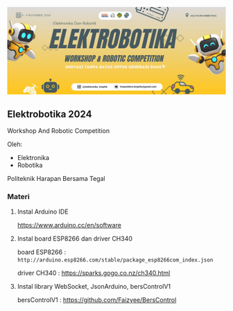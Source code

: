 ![Elektrobotika 2024](https://github.com/Faizyee/Elektrobotika_2024/blob/a62c9610bb55eec299da8ea1fce67014cdcda204/fp.png)

## Elektrobotika 2024
Workshop And Robotic Competition

Oleh:
- Elektronika
- Robotika

Politeknik Harapan Bersama Tegal

### Materi
1. Instal Arduino IDE
   
   https://www.arduino.cc/en/software

3. Instal board ESP8266 dan driver CH340

   board ESP8266 : ```http://arduino.esp8266.com/stable/package_esp8266com_index.json```

   driver CH340 : https://sparks.gogo.co.nz/ch340.html

4. Instal library WebSocket, JsonArduino, bersControlV1

   bersControlV1 : https://github.com/Faizyee/BersControl

